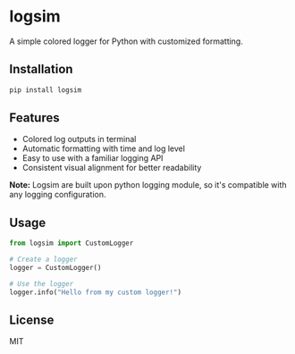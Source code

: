 # logsim

A simple colored logger for Python with customized formatting.

## Installation

```bash
pip install logsim
```

## Features

- Colored log outputs in terminal
- Automatic formatting with time and log level
- Easy to use with a familiar logging API
- Consistent visual alignment for better readability

**Note:** Logsim are built upon python logging module, so it's compatible with any logging configuration.

## Usage

```python
from logsim import CustomLogger

# Create a logger
logger = CustomLogger()

# Use the logger
logger.info("Hello from my custom logger!")
```

## License

MIT
